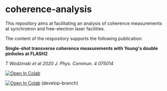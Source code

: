 # coherence-analysis

This repository aims at facilitating an analysis of coherence measurements at synchrotron and free-electron laser facilities.

The content of the respository supports the following publication:

**Single-shot transverse coherence measurements with Young's double
pinholes at FLASH2**

*T Wodzinski et al 2020 J. Phys. Commun. 4 075014*




[![Open In Colab](https://colab.research.google.com/assets/colab-badge.svg)](https://colab.research.google.com/github/ThomasWodzinski/coherence-analysis/blob/master/coherence-analysis.ipynb)

[![Open In Colab](https://colab.research.google.com/assets/colab-badge.svg)](https://colab.research.google.com/github/ThomasWodzinski/coherence-analysis/blob/develop/coherence-analysis.ipynb) (develop-branch)
